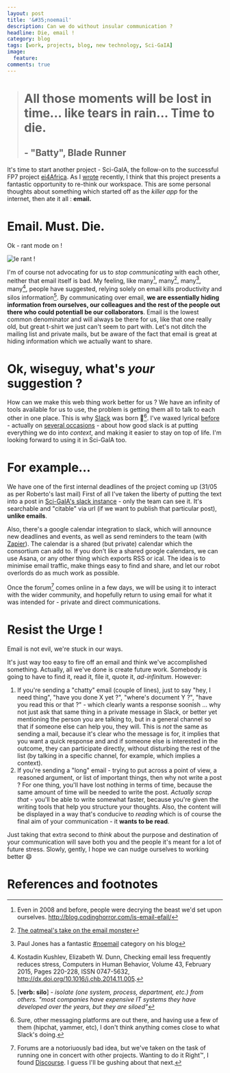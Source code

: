 ```yaml
---
layout: post
title: '&#35;noemail'
description: Can we do without insular communication ?
headline: Die, email !
category: blog
tags: [work, projects, blog, new technology, Sci-GaIA]
image:
  feature:
comments: true
---
```


> <h1>All those moments will be lost in time... like tears in rain... Time to die.</h1>
><h2>   - "Batty", Blade Runner</h2>

It's time to start another project - Sci-GaIA, the follow-on to the successful FP7 project [ei4Africa](http://ei4africa.eu). As I [wrote](http://aaroc.github.io/blog/2015/04/21/scigaia-what-is-success/) recently, I think that this project presents a fantastic opportunity to re-think our workspace. This are some personal thoughts about something which started off as the _killer app_ for the internet, then ate it all : **email.**

# Email. Must. Die.

Ok - rant mode on !

![le rant !](http://i.giphy.com/eumOGuYy4sjn2.gif)

I'm of course not advocating for us to _stop communicating_ with each other, neither that email itself is bad. My feeling, like many[^efail], many[^oatmeal], many[^ibiblio], many[^checkingemail],  people have suggested, relying solely on email kills productivity and silos information[^silo].  By communicating over email, **we are essentially hiding information from ourselves, our colleagues and the rest of the people out there who could potentiall be our collaborators**. Email is the lowest common denominator and will always be there for us, like that one really old, but great t-shirt we just can't seem to part with. Let's not ditch the mailing list and private mails, but be aware of the fact that email is great at hiding information which we actually want to share.

# Ok, wiseguy, what's _your_ suggestion ?

How can we make this web thing work better for us ? We have an infinity of tools available for us to use, the problem is getting them all to talk to each other in one place. This is why [Slack](https://slack.com) was born :sunrise:[^NotJustSlack].  I've waxed lyrical [before](http://aaroc.github.io/blog/2014/12/23/Slack-while-you-hack/) - actually on [several occasions](http://brucellino.github.io/blog/2014/12/18/OhSlack/) - about how good slack is at putting everything we do into _context_, and making it easier to stay on top of life. I'm looking forward to using it in Sci-GaIA too.

# For example...

We have one of the first internal deadlines of the project coming up (31/05 as per Roberto's last mail)
First of all I've taken the liberty of putting the text into a post in [Sci-GaIA's slack instance](https://sci-gaia.slack.com)  - only the team can see it. It's searchable and "citable" via url (if we want to publish that particular post), **unlike emails**.

Also, there's a google calendar integration to slack, which will announce new deadlines and events, as well as send reminders to the team (with [Zapier](https://www.zapier.com)). The calendar is a shared (but private) calendar which the consortium can add to. If you don't like a shared google calendars, we can use Asana, or any other thing which exports RSS or ical. The idea is to minimise email traffic, make things easy to find and share, and let our robot overlords do as much work as possible.

Once the forum[^TheForum] comes online in a few days, we will be using it to interact with the wider community, and hopefully return to using email for what it was intended for - private and direct communications.

# Resist the Urge !

Email is not evil, we're stuck in our ways.

It's just way too easy to fire off an email and think we've accomplished something. Actually, all we've done is create future work. Somebody is going to have to find it, read it, file it, quote it, _ad-infinitum_.  However:

  1. If you're sending a "chatty" email (couple of lines), just to say "hey, I need thing", "have you done X yet ?", "where's document Y ?", "have you read this or that ?" - which clearly wants a response soonish ... why not just ask that same thing in a private message in Slack, or better yet mentioning the person you are talking to, but in a general channel so that if someone else can help you, they will. This is _not_ the same as sending a mail, because it's clear who the message is for, it implies that you want a quick response and and if someone else is interested in the outcome, they can participate directly, without disturbing the rest of the list (by talking in a specific channel, for example, which implies a context).
  2. If you're sending a "long" email - trying to put across a point of view, a reasoned argument, or list of important things, then why not write a post ? For one thing, you'll have lost nothing in terms of time, because the same amount of time will be needed to write the post. _Actually scrap that_ - you'll be able to write somewhat faster, because you're given the writing tools that help you structure your thoughts. Also, the content will be displayed in a way that's conducive to _reading_ which is of course the final aim of your communication - it **wants to be read**.

Just taking that extra second to _think_ about the purpose and destination of your communication will save both you and the people it's meant for a lot of future stress. Slowly, gently, I hope we can nudge ourselves to working better :smile:

# References and footnotes

[^efail]: Even in 2008 and before, people were decrying the beast we'd set upon ourselves. http://blog.codinghorror.com/is-email-efail/
[^flow]:
[^oatmeal]: [The oatmeal's take on the email monster](http://theoatmeal.com/comics/email_monster)
[^ibiblio]: Paul Jones has a fantastic [&#35;noemail](http://ibiblio.org/pjones/blog/category/noemail) category on his blog
[^checkingemail]: Kostadin Kushlev, Elizabeth W. Dunn, Checking email less frequently reduces stress, Computers in Human Behavior, Volume 43, February 2015, Pages 220-228, ISSN 0747-5632, http://dx.doi.org/10.1016/j.chb.2014.11.005.
[^silo]: [**verb: silo**] - _isolate (one system, process, department, etc.) from others.  "most companies have expensive IT systems they have developed over the years, but they are siloed"_
[^NotJustSlack]: Sure, other messaging platforms are out there, and having use a few of them (hipchat, yammer, etc), I don't think anything comes close to what Slack's doing.
[^TheForum]: Forums are a notoriuously bad idea, but we've taken on the task of running one in concert with other projects. Wanting to do it Right&#8482;, I found [Discourse](https://discourse.org). I guess I'll be gushing about that next.
